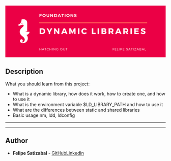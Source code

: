 <p align='center'><img src='https://github.com/felipesv/holbertonschool-low_level_programming/blob/master/0x18-dynamic_libraries/main_header.png' alt='Banner'></a></p> 

## Description
What you should learn from this project:

* What is a dynamic library, how does it work, how to create one, and how to use it
* What is the environment variable $LD_LIBRARY_PATH and how to use it
* What are the differences between static and shared libraries
* Basic usage nm, ldd, ldconfig

---
---

## Author
* **Felipe Satizabal** - [GitHub](https://github.com/felipesv)[LinkedIn](https://www.linkedin.com/in/felipesatizabal/)